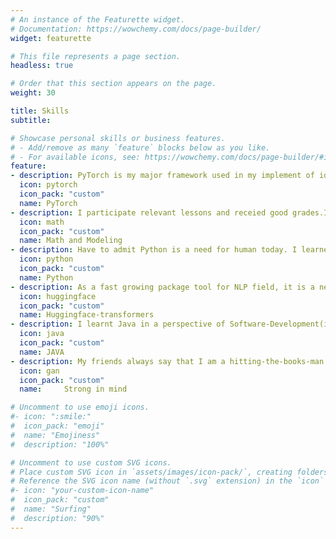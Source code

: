 ```yaml
---
# An instance of the Featurette widget.
# Documentation: https://wowchemy.com/docs/page-builder/
widget: featurette

# This file represents a page section.
headless: true

# Order that this section appears on the page.
weight: 30

title: Skills
subtitle:

# Showcase personal skills or business features.
# - Add/remove as many `feature` blocks below as you like.
# - For available icons, see: https://wowchemy.com/docs/page-builder/#icons
feature:
- description: PyTorch is my major framework used in my implement of ideas. I learned(and will be continue to learn) important details of it.
  icon: pytorch
  icon_pack: "custom"
  name: PyTorch
- description: I participate relevant lessons and receied good grades.I also won Meritorious Winner in MCM (Mathematical Contest In Modeling, America) and First-Prize in CUMCM(Contemporary Undergraduate Mathematical Contest in Modeling, China). 
  icon: math
  icon_pack: "custom"
  name: Math and Modeling
- description: Have to admit Python is a need for human today. I learned Python since i the first year of college, and taught many student (including students from overseas) to use it.
  icon: python
  icon_pack: "custom"
  name: Python
- description: As a fast growing package tool for NLP field, it is a need to Looking at problems on the shoulders of giants. I companied its growth since its 3.0 version, and use it for many times we want to add pre-trained models/baselines in our work. 
  icon: huggingface
  icon_pack: "custom"
  name: Huggingface-transformers
- description: I learnt Java in a perspective of Software-Development(i like the mind of it so much). If artificial intelligence ebbs one day, I will turn into a screw to fill the gap between human and complete intelligence by developing software day-after-day.
  icon: java
  icon_pack: "custom"
  name: JAVA
- description: My friends always say that I am a hitting-the-books-man (too much hardworking). But I am more tend to call this mature, highly self-motivated and anti-strike. I try to be a man who can make contributions and change the world. All rely on my good liver though.
  icon: gan
  icon_pack: "custom"
  name: 	Strong in mind

# Uncomment to use emoji icons.
#- icon: ":smile:"
#  icon_pack: "emoji"
#  name: "Emojiness"
#  description: "100%"  

# Uncomment to use custom SVG icons.
# Place custom SVG icon in `assets/images/icon-pack/`, creating folders if necessary.
# Reference the SVG icon name (without `.svg` extension) in the `icon` field.
#- icon: "your-custom-icon-name"
#  icon_pack: "custom"
#  name: "Surfing"
#  description: "90%"
---
```

